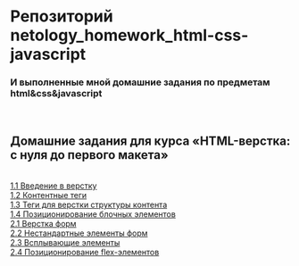 <h1>Репозиторий netology_homework_html-css-javascript</h1>
<h3>И выполненные мной домашние задания по предметам html&amp;css&amp;javascript</h3>

<br><h2>Домашние задания для курса «HTML-верстка: с нуля до первого макета»</h2>
<br><a href="">1.1 Введение в верстку</a>
<br><a href="">1.2 Контентные теги</a>
<br><a href="">1.3 Теги для верстки структуры контента</a>
<br><a href="">1.4 Позиционирование блочных элементов</a>
<br><a href="">2.1 Верстка форм</a>
<br><a href="">2.2 Нестандартные элементы форм</a>
<br><a href="">2.3 Всплывающие элементы</a>
<br><a href="">2.4 Позиционирование flex-элементов</a>
